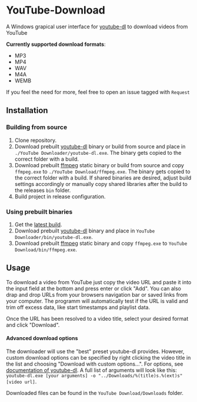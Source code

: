 # YouTube-Download
A Windows grapical user interface for [youtube-dl](https://github.com/ytdl-org/youtube-dl "youtube-dl on GitHub") to download videos from YouTube

**Currently supported download formats**:
- MP3
- MP4
- WAV
- M4A
- WEMB

If you feel the need for more, feel free to open an issue tagged with `Request`

## Installation
### Building from source
1. Clone repository.
2. Download prebuilt [youtube-dl](https://ytdl-org.github.io/youtube-dl/download.html "youtube-dl download page") binary or build from source and place in `./YouTube Downloader/youtube-dl.exe`. The binary gets copied to the correct folder with a build.
3. Download prebuilt [ffmpeg](https://www.ffmpeg.org/download.html "ffmpeg download page") static binary or build from source and copy `ffmpeg.exe` to `./YouTube Download/ffmpeg.exe`. The binary gets copied to the correct folder with a build.
If shared binaries are desired, adjust build settings accordingly or manually copy shared libraries after the build to the releases `bin` folder.
4. Build project in release configuration.

### Using prebuilt binaries
1. Get the [latest build](#).
2. Download prebuilt [youtube-dl](https://ytdl-org.github.io/youtube-dl/download.html "youtube-dl download page") binary and place in `YouTube Downloader/bin/youtube-dl.exe`.
3. Download prebuilt [ffmpeg](https://www.ffmpeg.org/download.html "ffmpeg download page") static binary and copy `ffmpeg.exe` to `YouTube Download/bin/ffmpeg.exe`.

## Usage
To download a video from YouTube just copy the video URL and paste it into the input field at the bottom and press enter or click "Add". You can also drap and drop URLs from your browsers navigation bar or saved links from your computer. The programm will automatically test if the URL is valid and trim off excess data, like start timestamps and playlist data.

Once the URL has been resolved to a video title, select your desired format and click "Download".

#### Advanced download options
The downloader will use the "best" preset youtube-dl provides. However, custom download options can be specified by right clicking the video title in the list and choosing "Download with custom options...". For options, see [documentation of youtube-dl](https://github.com/ytdl-org/youtube-dl#options "youtube-dl documentation options section"). A full list of arguments will look like this: `youtube-dl.exe [your arguments] -o "../Downloads/%(title)s.%(ext)s" [video url]`.

Downloaded files can be found in the `YouTube Download/Downloads` folder.
